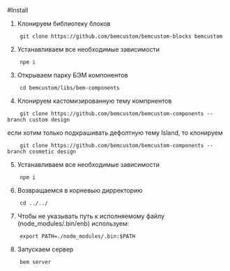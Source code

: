 #Install

1. Клонируем библиотеку блоков
    
```
    git clone https://github.com/bemcustom/bemcustom-blocks bemcustom
```
 
2. Устанавливаем все необходимые зависимости
```
    npm i 
```

3. Открываем парку БЭМ компонентов 
```
    cd bemcustom/libs/bem-components
```

4. Клонируем кастомизированную тему компрнентов
```
    git clone https://github.com/bemcustom/bemcustom-components --branch custom design
```
если хотим только подкрашивать дефолтную тему Island, то клонируем
```
    git clone https://github.com/bemcustom/bemcustom-components --branch cosmetic design
```

5. Устанавливаем все необходимые зависимости
```
    npm i
```

6. Возвращаемся в корневыю дирректорию
```
    cd ../../
```
7. Чтобы не указывать путь к исполняемому файлу (node_modules/.bin/enb) используем:
```
    export PATH=./node_modules/.bin:$PATH
```

8. Запускаем сервер
```
    bem server
```
    
    





